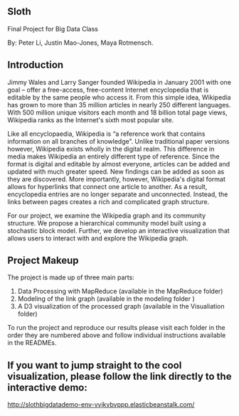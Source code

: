 ## Sloth
Final Project for Big Data Class


By:
Peter Li,
Justin Mao-Jones,
Maya Rotmensch.

## Introduction

Jimmy Wales and Larry Sanger founded Wikipedia in January 2001 with one goal – offer a free-access, free-content Internet encyclopedia that is editable by the same people who access it. From this simple idea, Wikipedia has grown to more than 35 million articles in nearly 250 different languages. With 500 million unique visitors each month and 18 billion total page views, Wikipedia ranks as the Internet's sixth most popular site.

Like all encyclopaedia, Wikipedia is “a reference work that contains information on all branches of knowledge”. Unlike traditional paper versions however, Wikipedia exists wholly in the digital realm. This difference in media makes Wikipedia an entirely different type of reference. Since the format is digital and editable by almost everyone, articles can be added and updated with much greater speed. New findings can be added as soon as they are discovered. More importantly, however, Wikipedia's digital format allows for hyperlinks that connect one article to another. As a result, encyclopedia entries are no longer separate and unconnected. Instead, the links between pages creates a rich and complicated graph structure.

For our project, we examine the Wikipedia graph and its community structure. We propose a hierarchical community model built using a stochastic block model. Further, we develop an interactive visualization that allows users to interact with and explore the Wikipedia graph.


## Project Makeup

The project is made up of three main parts:
1. Data Processing with MapReduce (available in the MapReduce folder)
2. Modeling of the link graph (available in the modeling folder )
3. A D3 visualization of the processed graph (available in the Visualiation folder)

To run the project and reproduce our results please visit each folder in the order they are numbered above and follow individual instructions available in the READMEs.


## If you want to jump straight to the cool visualization, please follow the link directly to the interactive demo:
 http://slothbigdatademo-env-vvjkvbvppp.elasticbeanstalk.com/ 
